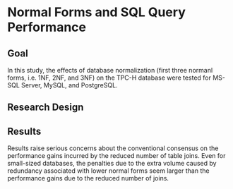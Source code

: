 # Normal Forms and SQL Query Performance

## Goal
In this study, the effects of database normalization (first three normanl forms, i.e. 1NF, 2NF, and 3NF) on the TPC-H database were tested for MS-SQL Server, MySQL, and PostgreSQL. 

## Research Design


## Results
Results raise serious concerns about the conventional consensus on the performance gains incurred by the reduced number of table joins. 
Even for small-sized databases, the penalties due to the extra volume caused by redundancy associated with lower normal forms
seem larger than the performance gains due to the reduced number of joins. 
